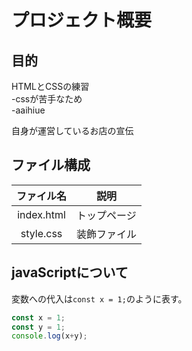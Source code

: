 # プロジェクト概要
## 目的
HTMLとCSSの練習  
 -cssが苦手なため  
 -aaihiue  

自身が運営しているお店の宣伝

## ファイル構成
| ファイル名 | 説明  |
|:---:    |---    |
|index.html| トップページ
|style.css| 装飾ファイル|

## javaScriptについて
変数への代入は`const x = 1;`のように表す。

```javascript
const x = 1;
const y = 1;
console.log(x+y);
```